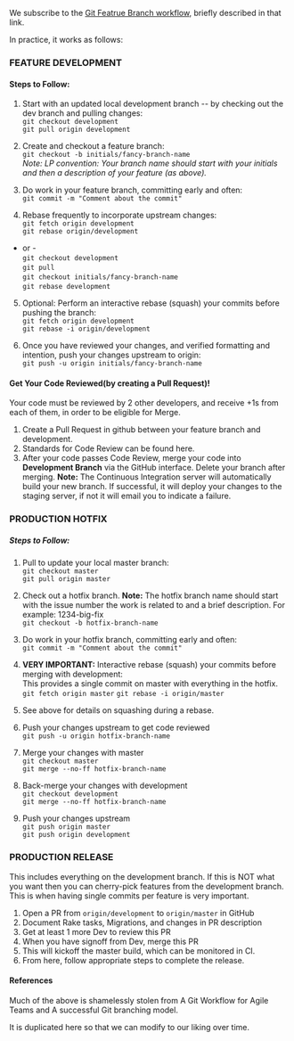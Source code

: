 We subscribe to the [Git Featrue Branch workflow](https://www.atlassian.com/git/tutorials/comparing-workflows/feature-branch-workflow), briefly described in that link.  

In practice, it works as follows:  

### FEATURE DEVELOPMENT  
#### Steps to Follow:    
1. Start with an updated local development branch -- by checking out the dev branch and pulling changes:    
`git checkout development`  
`git pull origin development`  

2. Create and checkout a feature branch:   
`git checkout -b initials/fancy-branch-name`  
*Note: LP convention: Your branch name should start with your initials and then a description of your feature (as above).*  

3. Do work in your feature branch, committing early and often:    
`git commit -m "Comment about the commit"`  

4. Rebase frequently to incorporate upstream changes:  
`git fetch origin development`  
`git rebase origin/development`    

- or -  
`git checkout development`  
`git pull`  
`git checkout initials/fancy-branch-name`  
`git rebase development`    

5. Optional: Perform an interactive rebase (squash) your commits before pushing the branch:  
`git fetch origin development`  
`git rebase -i origin/development`    

6. Once you have reviewed your changes, and verified formatting and intention, push your changes upstream to origin:   
`git push -u origin initials/fancy-branch-name`  

#### Get Your Code Reviewed(by creating a Pull Request)!  
Your code must be reviewed by 2 other developers, and receive +1s from each of them, in order to be eligible for Merge.  

1. Create a Pull Request in github between your feature branch and development.  
2. Standards for Code Review can be found here.  
3. After your code passes Code Review, merge your code into **Development Branch** via the GitHub interface. Delete your branch after merging.  **Note:** The Continuous Integration server will automatically build your new branch.  If successful, it will deploy your changes to the staging server, if not it will email you to indicate a failure.


### PRODUCTION HOTFIX  
##### Steps to Follow:  
1. Pull to update your local master branch:  
`git checkout master`  
`git pull origin master`  

2. Check out a hotfix branch.  **Note:** The hotfix branch name should start with the issue number the work is related to and a brief description. For example: 1234-big-fix    
`git checkout -b hotfix-branch-name`    

3. Do work in your hotfix branch, committing early and often:  
`git commit -m "Comment about the commit"`  

4. **VERY IMPORTANT:** Interactive rebase (squash) your commits before merging with development:  
This provides a single commit on master with everything in the hotfix.  
`git fetch origin master`
`git rebase -i origin/master`  

5. See above for details on squashing during a rebase.  
6. Push your changes upstream to get code reviewed  
`git push -u origin hotfix-branch-name`  
7. Merge your changes with master  
`git checkout master`  
`git merge --no-ff hotfix-branch-name`  
8. Back-merge your changes with development  
`git checkout development`  
`git merge --no-ff hotfix-branch-name`  
9. Push your changes upstream  
`git push origin master`  
`git push origin development`  

### PRODUCTION RELEASE  
This includes everything on the development branch. If this is NOT what you want then you can cherry-pick features from the development branch. This is when having single commits per feature is very important.  

1. Open a PR from `origin/development` to `origin/master` in GitHub
2. Document Rake tasks, Migrations, and changes in PR description  
3. Get at least 1 more Dev to review this PR  
4. When you have signoff from Dev, merge this PR  
5. This will kickoff the master build, which can be monitored in CI.  
6. From here, follow appropriate steps to complete the release.

#### References  
Much of the above is shamelessly stolen from A Git Workflow for Agile Teams and A successful Git branching model.  

It is duplicated here so that we can modify to our liking over time.
